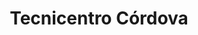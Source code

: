 ---
title: "Tecnicentro Córdova"
url: /cariamanga/tecnicentro-cordova/
shop: reparación de automóviles
---